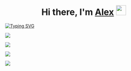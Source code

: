 <h1 align="center">Hi there, I'm <a href="https://daniilshat.ru/" target="_blank">Alex</a> 
<img src="https://github.com/blackcater/blackcater/raw/main/images/Hi.gif" height="32"/></h1>

[![Typing SVG](https://readme-typing-svg.herokuapp.com?color=%2336BCF7&lines=IT+student+from+Russia)](https://git.io/typing-svg)

![](https://github-profile-summary-cards.vercel.app/api/cards/profile-details?username=AlexVoin04&theme=solarized_dark)

![](https://github-profile-summary-cards.vercel.app/api/cards/most-commit-language?username=AlexVoin04&theme=solarized_dark)

![](https://github-profile-summary-cards.vercel.app/api/cards/repos-per-language?username=AlexVoin04&theme=solarized_dark)


![](https://github-profile-summary-cards.vercel.app/api/cards/stats?username=AlexVoin04&theme=solarized_dark)

<!--
**AlexVoin04/AlexVoin04** is a ✨ _special_ ✨ repository because its `README.md` (this file) appears on your GitHub profile.

Here are some ideas to get you started:

- 🔭 I’m currently working on ...
- 🌱 I’m currently learning ...
- 👯 I’m looking to collaborate on ...
- 🤔 I’m looking for help with ...
- 💬 Ask me about ...
- 📫 How to reach me: ...
- 😄 Pronouns: ...
- ⚡ Fun fact: ...
-->

